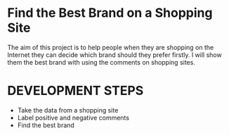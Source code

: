 # Find the Best Brand on a Shopping Site

  The aim of this project is to help people when they are shopping on the Internet they can decide which brand should they prefer firstly. I will show them the best brand with using the comments on shopping sites.
  
  
# DEVELOPMENT STEPS
  
* Take the data from a shopping site
* Label positive and negative comments
* Find the best brand

